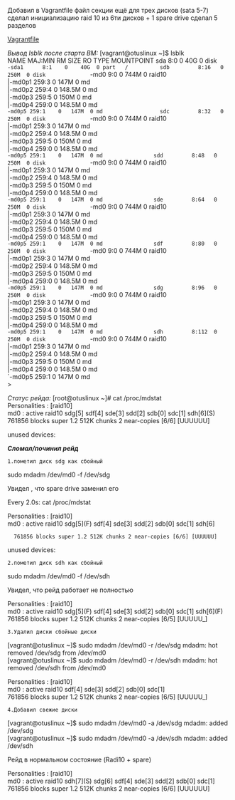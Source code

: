 Добавил в Vagrantfile файл секции ещё для трех дисков (sata 5-7) 
сделал инициализацию raid 10 из 6ти дисков + 1 spare drive
сделал 5 разделов

[Vagrantfile](https://github.com/alekseyd42/otus-linux/blob/master/hw_less2/Vagrantfile) 

*Вывод lsblk после старта ВМ:*
\[vagrant@otuslinux ~]$ lsblk                    
NAME      MAJ:MIN RM   SIZE RO TYPE   MOUNTPOINT
sda         8:0    0    40G  0 disk             
`-sda1      8:1    0    40G  0 part   /         
sdb         8:16   0   250M  0 disk             
`-md0       9:0    0   744M  0 raid10           
  |-md0p1 259:3    0   147M  0 md               
  |-md0p2 259:4    0 148.5M  0 md               
  |-md0p3 259:5    0   150M  0 md               
  |-md0p4 259:0    0 148.5M  0 md               
  `-md0p5 259:1    0   147M  0 md                 
sdc         8:32   0   250M  0 disk             
`-md0       9:0    0   744M  0 raid10           
  |-md0p1 259:3    0   147M  0 md               
  |-md0p2 259:4    0 148.5M  0 md               
  |-md0p3 259:5    0   150M  0 md               
  |-md0p4 259:0    0 148.5M  0 md               
  `-md0p5 259:1    0   147M  0 md               
sdd         8:48   0   250M  0 disk             
`-md0       9:0    0   744M  0 raid10           
  |-md0p1 259:3    0   147M  0 md               
  |-md0p2 259:4    0 148.5M  0 md               
  |-md0p3 259:5    0   150M  0 md               
  |-md0p4 259:0    0 148.5M  0 md               
  `-md0p5 259:1    0   147M  0 md               
sde         8:64   0   250M  0 disk             
`-md0       9:0    0   744M  0 raid10           
  |-md0p1 259:3    0   147M  0 md               
  |-md0p2 259:4    0 148.5M  0 md               
  |-md0p3 259:5    0   150M  0 md               
  |-md0p4 259:0    0 148.5M  0 md               
  `-md0p5 259:1    0   147M  0 md               
sdf         8:80   0   250M  0 disk             
`-md0       9:0    0   744M  0 raid10           
  |-md0p1 259:3    0   147M  0 md               
  |-md0p2 259:4    0 148.5M  0 md               
  |-md0p3 259:5    0   150M  0 md               
  |-md0p4 259:0    0 148.5M  0 md               
  `-md0p5 259:1    0   147M  0 md               
sdg         8:96   0   250M  0 disk             
`-md0       9:0    0   744M  0 raid10           
  |-md0p1 259:3    0   147M  0 md               
  |-md0p2 259:4    0 148.5M  0 md               
  |-md0p3 259:5    0   150M  0 md               
  |-md0p4 259:0    0 148.5M  0 md               
  `-md0p5 259:1    0   147M  0 md               
sdh         8:112  0   250M  0 disk             
`-md0       9:0    0   744M  0 raid10           
  |-md0p1 259:3    0   147M  0 md               
  |-md0p2 259:4    0 148.5M  0 md               
  |-md0p3 259:5    0   150M  0 md               
  |-md0p4 259:0    0 148.5M  0 md               
  `-md0p5 259:1    0   147M  0 md               
\>



*Статус рейда:*
[root@otuslinux ~]# cat /proc/mdstat                                   
Personalities : [raid10]                                               
md0 : active raid10 sdg[5] sdf[4] sde[3] sdd[2] sdb[0] sdc[1] sdh[6]\(S)
      761856 blocks super 1.2 512K chunks 2 near-copies [6/6] [UUUUUU] 
                                                                       
unused devices: <none>                                                 

***Сломал/починил рейд***

    1.пометил диск sdg как сбойный

sudo mdadm /dev/md0 -f /dev/sdg

Увидел , что spare drive заменил его 

Every 2.0s: cat /proc/mdstat                                           
                                                                       
Personalities : [raid10]                                               
md0 : active raid10 sdg[5]\(F) sdf[4] sde[3] sdd[2] sdb[0] sdc[1] sdh[6]
      
      761856 blocks super 1.2 512K chunks 2 near-copies [6/6] [UUUUUU] 
                                                                       
unused devices: <none>                                                 
    
    2.пометил диск sdh как сбойный

sudo mdadm /dev/md0 -f /dev/sdh

Увидел, что рейд работает не полностью

Personalities : [raid10]                                                  
md0 : active raid10 sdg[5]\(F) sdf[4] sde[3] sdd[2] sdb[0] sdc[1] sdh[6]\(F)
      761856 blocks super 1.2 512K chunks 2 near-copies [6/5] [UUUUU_]
    
    3.Удалил диски сбойные диски

[vagrant@otuslinux ~]$ sudo mdadm /dev/md0 -r /dev/sdg 
mdadm: hot removed /dev/sdg from /dev/md0              
[vagrant@otuslinux ~]$ sudo mdadm /dev/md0 -r /dev/sdh 
mdadm: hot removed /dev/sdh from /dev/md0              

Personalities : [raid10]                                               
md0 : active raid10 sdf[4] sde[3] sdd[2] sdb[0] sdc[1]                 
      761856 blocks super 1.2 512K chunks 2 near-copies [6/5] [UUUUU_] 

    4.Добавил свежие диски

[vagrant@otuslinux ~]$ sudo mdadm /dev/md0 -a /dev/sdg 
mdadm: added /dev/sdg                                  
[vagrant@otuslinux ~]$ sudo mdadm /dev/md0 -a /dev/sdh 
mdadm: added /dev/sdh                                  

Рейд в нормальном состояние (Radi10 + spare)

Personalities : [raid10]                                               
md0 : active raid10 sdh[7]\(S) sdg[6] sdf[4] sde[3] sdd[2] sdb[0] sdc[1]
      761856 blocks super 1.2 512K chunks 2 near-copies [6/6] [UUUUUU] 










